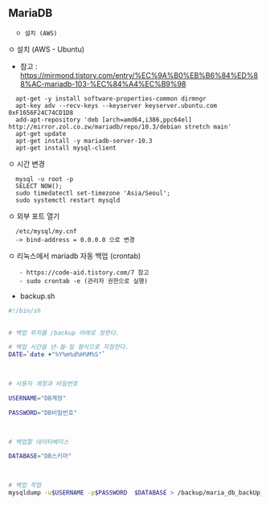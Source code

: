 ## MariaDB
```
  ㅇ 설치 (AWS)
```

ㅇ 설치 (AWS - Ubuntu)
  + 참고 : https://mirmond.tistory.com/entry/%EC%9A%B0%EB%B6%84%ED%88%AC-mariadb-103-%EC%84%A4%EC%B9%98
```
  apt-get -y install software-properties-common dirmngr
  apt-key adv --recv-keys --keyserver keyserver.ubuntu.com 0xF1656F24C74CD1D8
  add-apt-repository 'deb [arch=amd64,i386,ppc64el] http://mirror.zol.co.zw/mariadb/repo/10.3/debian stretch main'
  apt-get update
  apt-get install -y mariadb-server-10.3
  apt-get install mysql-client
```

ㅇ 시간 변경
```
  mysql -u root -p
  SELECT NOW();
  sudo timedatectl set-timezone 'Asia/Seoul';
  sudo systemctl restart mysqld
```

ㅇ 외부 포트 열기
```
  /etc/mysql/my.cnf 
  -> bind-address = 0.0.0.0 으로 변경
```


ㅇ 리눅스에서 mariadb 자동 백업 (crontab) 
```
   - https://code-aid.tistory.com/7 참고
   - sudo crontab -e (관리자 권한으로 실행)
```
+ backup.sh
```sh
#!/bin/sh
 

# 백업 위치를 /backup 아래로 정한다.

# 백업 시간을 년-월-일 형식으로 지정한다.
DATE=`date +"%Y%m%d%H%M%S"`

 

# 사용자 계정과 비밀번호

USERNAME="DB계정"

PASSWORD="DB비밀번호"

 

# 백업할 데이타베이스

DATABASE="DB스키마"

 

# 백업 작업
mysqldump -u$USERNAME -p$PASSWORD  $DATABASE > /backup/maria_db_backUp_${DATE}.sql 

```

